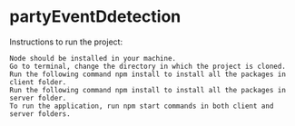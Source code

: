 # partyEventDdetection
Instructions to run the project:
```
Node should be installed in your machine.
Go to terminal, change the directory in which the project is cloned.
Run the following command npm install to install all the packages in client folder.
Run the following command npm install to install all the packages in server folder.
To run the application, run npm start commands in both client and server folders.
```
